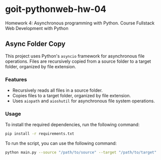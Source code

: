 # goit-pythonweb-hw-04
Homework 4: Asynchronous programming with Python. Course Fullstack Web Development with Python

## Async Folder Copy

This project uses Python's `asyncio` framework for asynchronous file operations. 
Files are recursively copied from a source folder to a target folder, organized by file extension.

### Features
- Recursively reads all files in a source folder.
- Copies files to a target folder, organized by file extension.
- Uses `aiopath` and `aioshutil` for asynchronous file system operations.

### Usage
To install the required dependencies, run the following command:
```bash
pip install -r requirements.txt
```

To run the script, you can use the following command:
```bash
python main.py --source "/path/to/source" --target "/path/to/target"
```

